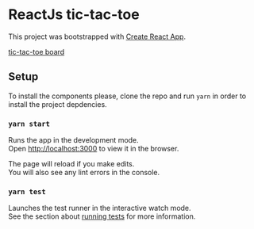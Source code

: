 # ReactJs tic-tac-toe

This project was bootstrapped with [Create React App](https://github.com/facebook/create-react-app).

[tic-tac-toe board](./board.png "Board")

## Setup

To install the components please, clone the repo and run `yarn` in order to install the project depdencies.

### `yarn start`

Runs the app in the development mode.<br>
Open [http://localhost:3000](http://localhost:3000) to view it in the browser.

The page will reload if you make edits.<br>
You will also see any lint errors in the console.

### `yarn test`

Launches the test runner in the interactive watch mode.<br>
See the section about [running tests](https://facebook.github.io/create-react-app/docs/running-tests) for more information.
